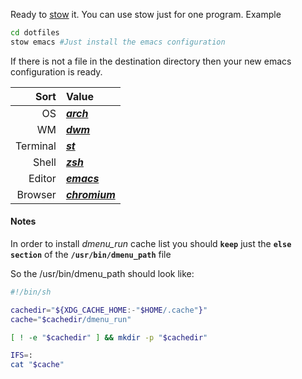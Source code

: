 Ready to [stow](https://www.gnu.org/software/stow/) it.
You can use stow just for one program. Example
```sh
cd dotfiles
stow emacs #Just install the emacs configuration
```
If there is not a file in the destination directory then
your new emacs configuration is ready.

|     Sort | Value                                            |
|---------:|:-------------------------------------------------|
|       OS | ***[arch](https://archlinux.org)***              |
|       WM | ***[dwm](https:dwm.suckless.org)***              |
| Terminal | ***[st](https://st.suckless.org)***              |
|    Shell | ***[zsh](https://zsh.org/)***                    |
|   Editor | ***[emacs](http://www.gnu.org/software/emacs)*** |
|  Browser | ***[chromium](https://www.chromium.org)***       |

#### Notes
In order to install *dmenu_run* cache list
you should **`keep`** just the **`else section`** of the
**`/usr/bin/dmenu_path`** file

So the /usr/bin/dmenu_path should look like:
```sh
#!/bin/sh

cachedir="${XDG_CACHE_HOME:-"$HOME/.cache"}"
cache="$cachedir/dmenu_run"

[ ! -e "$cachedir" ] && mkdir -p "$cachedir"

IFS=:
cat "$cache"
```
